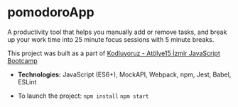 # pomodoroApp
A productivity tool that helps you manually add or remove tasks, and break up your work time into 25 minute focus sessions with 5 minute breaks.

This project was built as a part of [Kodluyoruz - Atölye15 İzmir JavaScript Bootcamp](https://verified.cv/en/verify/02849977020745)
* **Technologies:** JavaScript (ES6+), MockAPI, Webpack, npm, Jest, Babel, ESLint

* To launch the project:
 `npm install`
 `npm start`
